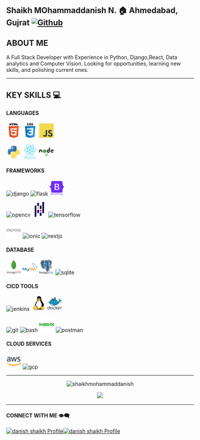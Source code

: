 
## Shaikh MOhammaddanish N. 🏠 Ahmedabad, Gujrat [![Github](https://img.shields.io/github/followers/ShaikhMohammaddanish?label=Followers&style=social)](https://github.com/ShaikhMohammaddanish)<!--&nbsp; [![GithubViews](https://api.freemotion-llc.com/api/github/v1/profile-views?username=ShaikhMohammaddanish)](https://github.com/ShaikhMohammaddanish)-->

  
  
  
  
  
  
  

## ABOUT ME

  

A Full Stack Developer with Experience in Python, Django,React, Data analytics and Computer Vision. 
Looking for opportunities, learning new skills, and polishing current ones.

  
  

---

  

## KEY SKILLS :computer:

  

#### LANGUAGES

<img  src="https://raw.githubusercontent.com/devicons/devicon/master/icons/html5/html5-original-wordmark.svg"  alt="html5"  width="40"  height="40"/> <img  src="https://raw.githubusercontent.com/devicons/devicon/master/icons/css3/css3-original-wordmark.svg"  alt="css3"  width="40"  height="40"/> <img  src="https://raw.githubusercontent.com/devicons/devicon/master/icons/javascript/javascript-original.svg"  alt="javascript"  width="40"  height="40"/>  


 <img  src="https://raw.githubusercontent.com/devicons/devicon/master/icons/python/python-original.svg"  alt="python"  width="40"  height="40"/> <img  src="https://raw.githubusercontent.com/devicons/devicon/master/icons/react/react-original-wordmark.svg"  alt="react"  width="40"  height="40"/> <img  src="https://raw.githubusercontent.com/devicons/devicon/master/icons/nodejs/nodejs-original-wordmark.svg"  alt="nodejs"  width="40"  height="40"/> 
  


  
  
  

#### FRAMEWORKS

<img  src="https://cdn.worldvectorlogo.com/logos/django.svg"  alt="django"  width="40"  height="40"/> <img  src="https://www.vectorlogo.zone/logos/pocoo_flask/pocoo_flask-icon.svg"  alt="flask"  width="40"  height="40"/> <img  src="https://raw.githubusercontent.com/devicons/devicon/master/icons/bootstrap/bootstrap-plain-wordmark.svg"  alt="bootstrap"  width="40"  height="40"/> 

<img  src="https://www.vectorlogo.zone/logos/opencv/opencv-icon.svg"  alt="opencv"  width="40"  height="40"/> <img  src="https://raw.githubusercontent.com/devicons/devicon/2ae2a900d2f041da66e950e4d48052658d850630/icons/pandas/pandas-original.svg"  alt="pandas"  width="40"  height="40"/> <img  src="https://www.vectorlogo.zone/logos/tensorflow/tensorflow-icon.svg"  alt="tensorflow"  width="40"  height="40"/>  

<img  src="https://raw.githubusercontent.com/devicons/devicon/master/icons/express/express-original-wordmark.svg"  alt="express"  width="40"  height="40"/> <img  src="https://upload.wikimedia.org/wikipedia/commons/d/d1/Ionic_Logo.svg"  alt="ionic"  width="40"  height="40"/> <img  src="https://cdn.worldvectorlogo.com/logos/nextjs-2.svg"  alt="nextjs"  width="40"  height="40"/>  

  

  

#### DATABASE
<img  src="https://raw.githubusercontent.com/devicons/devicon/master/icons/mongodb/mongodb-original-wordmark.svg"  alt="mongodb"  width="40"  height="40"/> <img  src="https://raw.githubusercontent.com/devicons/devicon/master/icons/mysql/mysql-original-wordmark.svg"  alt="mysql"  width="40"  height="40"/> <img  src="https://raw.githubusercontent.com/devicons/devicon/master/icons/postgresql/postgresql-original-wordmark.svg"  alt="postgresql"  width="40"  height="40"/> <img  src="https://www.vectorlogo.zone/logos/sqlite/sqlite-icon.svg"  alt="sqlite"  width="40"  height="40"/> 
  
  
  
  
  
  

#### CICD TOOLS

<img  src="https://www.vectorlogo.zone/logos/jenkins/jenkins-icon.svg"  alt="jenkins"  width="40"  height="40"/> <img  src="https://raw.githubusercontent.com/devicons/devicon/master/icons/linux/linux-original.svg"  alt="linux"  width="40"  height="40"/> <img  src="https://raw.githubusercontent.com/devicons/devicon/master/icons/docker/docker-original-wordmark.svg"  alt="docker"  width="40"  height="40"/>  

<img  src="https://www.vectorlogo.zone/logos/git-scm/git-scm-icon.svg"  alt="git"  width="40"  height="40"/> <img  src="https://www.vectorlogo.zone/logos/gnu_bash/gnu_bash-icon.svg"  alt="bash"  width="40"  height="40"/> <img  src="https://raw.githubusercontent.com/devicons/devicon/master/icons/nginx/nginx-original.svg"  alt="nginx"  width="40"  height="40"/> <img  src="https://www.vectorlogo.zone/logos/getpostman/getpostman-icon.svg"  alt="postman"  width="40"  height="40"/> 

#### CLOUD SERVICES

<img  src="https://raw.githubusercontent.com/devicons/devicon/master/icons/amazonwebservices/amazonwebservices-original-wordmark.svg"  alt="aws"  width="40"  height="40"/> <img  src="https://www.vectorlogo.zone/logos/google_cloud/google_cloud-icon.svg"  alt="gcp"  width="40"  height="40"/>  

---
<p  align="center" ><img width="80%" src="https://github-readme-streak-stats.herokuapp.com/?user=shaikhmohammaddanish&"  alt="shaikhmohammaddanish"  /></p>
<p  align="center" >
<img width="80%"  src="https://github-readme-stats.vercel.app/api/top-langs/?username=ShaikhMohammaddanish"></p>


---




#### CONNECT WITH ME 👁‍🗨


<a  href="https://www.linkedin.com/in/shaikh-danish-python-developer"  target="_blank">


<img  src="https://img.icons8.com/?size=100&id=13930&format=png&color=000000"  alt="danish shaikh Profile"  height="30"  width="30"></a><a  href="https://wa.me/+919426951412"  target="_blank"><img  src="https://img.icons8.com/?size=100&id=16713&format=png&color=000000"  alt="danish shaikh Profile"  height="30"  width="30">

</a>


  
  
  
  
  
  
  
  
  
  
  


  




